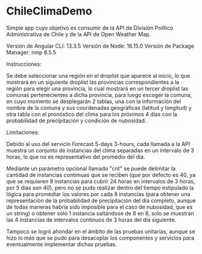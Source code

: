 # ChileClimaDemo
 Simple app cuyo objetivo es consumir de la API de División Político Administrativa de Chile y de la API de Open Weather Map.

 Versión de Angular CLI: 13.3.5
 Versión de Node: 16.15.0
 Versión de Package Manager: nmp 8.5.5

 Instrucciones:

 Se debe seleccionar una región en el droplist que aparece al inicio, lo que mostrará en un siguiente droplist las provincias correspondientes a la región para elegir una provincia, lo cual mostrará en un tercer droplist las comunas pertenecientes a dicha provincia, para luego escoger la comuna, en cuyo momento se desplegarán 2 tablas, una con la información del nombre de la comuna y sus coordenadas geográficas (latitud y longitud) y otra tabla con el pronóstico del clima para los próximos 4 días con la probabilidad de precipitación y condición de nubosidad.

 Limitaciones:

 Debido al uso del servicio Forecast 5-days 3-hours, cada llamada a la API muestra un conjunto de  instancias del clima separadas en un intervalo de 3 horas, lo que no es representativo del promedio del día. 
 
 Mediante un parámetro opcional llamado "cnt" se puede delimitar la cantidad de instancias contimuas que se reciben (que por defecto es 40, ya que se requieren 8 instancias para cubrir 24 horas en intervalos de 3 horas, por 5 dias son 40), pero no se pudo realizar dentro del tiempo estipulado la lógica para promediar los valores por cada 8 instancias (para obtener una representación de la probabilidad de precipitación del día completo, aunque de todas maneras habría sido imposible para el caso de nubosidad, que es un string) o obtener solo 1 instancia saltándose de 8 en 8, solo se muestran las 4 instancias de intervalos continuos de 3 horas del día siguiente.

 Tampoco se logró ahondar en el ámbito de las pruebas unitarias, aunque se hizo lo más que se pudo para desacoplar los componentes y servicios para eventualmente implementar dichas pruebas.